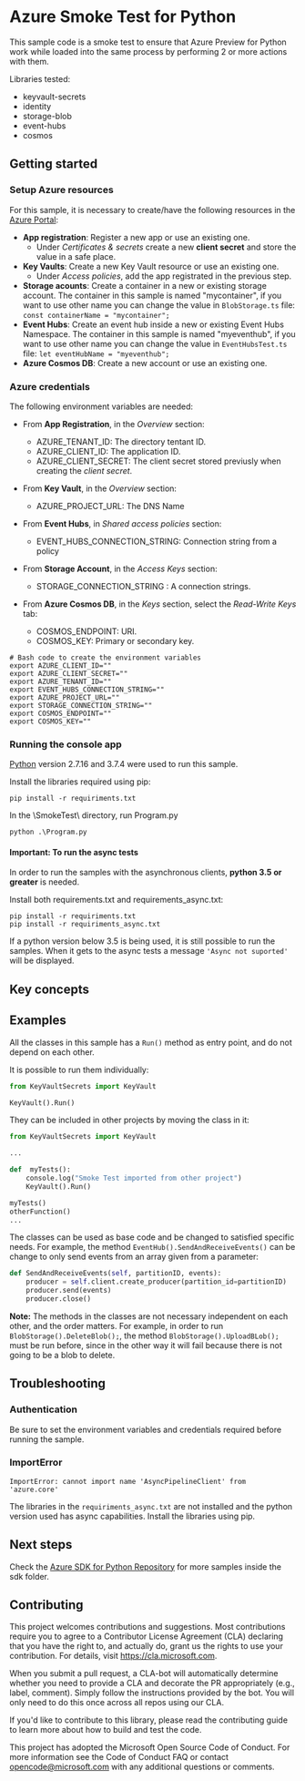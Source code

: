 # Azure Smoke Test for Python
This sample code is a smoke test to ensure that Azure Preview for Python work while loaded into the same process by performing 2 or more actions with them.

Libraries tested:
* keyvault-secrets
* identity
* storage-blob
* event-hubs
* cosmos

## Getting started
### Setup Azure resources
For this sample, it is necessary to create/have the following resources in the [Azure Portal](https://portal.azure.com/):
* **App registration**: Register a new app or use an existing one.
  * Under _Certificates & secrets_ create a new **client secret** and store the value in a safe place.
* **Key Vaults**: Create a new Key Vault resource or use an existing one.
  * Under _Access policies_, add the app registrated in the previous step.
* **Storage acounts**: Create a container in a new or existing storage account. The container in this sample is named "mycontainer", if you want to use other name you can change the value in `BlobStorage.ts` file:
`const containerName = "mycontainer";`
* **Event Hubs**: Create an event hub inside a new or existing Event Hubs Namespace. The container in this sample is named "myeventhub", if you want to use other name you can change the value in `EventHubsTest.ts` file: `let eventHubName = "myeventhub";`
* **Azure Cosmos DB**: Create a new account or use an existing one.

### Azure credentials
The following environment variables are needed:
* From **App Registration**, in the _Overview_ section:
    * AZURE_TENANT_ID: The directory tentant ID.
    * AZURE_CLIENT_ID: The application ID.
    * AZURE_CLIENT_SECRET: The client secret stored previusly when creating the _client secret_.

* From **Key Vault**, in the _Overview_ section:
  * AZURE_PROJECT_URL: The DNS Name

* From **Event Hubs**, in _Shared access policies_ section:
  * EVENT_HUBS_CONNECTION_STRING: Connection string from a policy

* From **Storage Account**, in the _Access Keys_ section:
  * STORAGE_CONNECTION_STRING : A connection strings.

* From **Azure Cosmos DB**, in the _Keys_ section, select the _Read-Write Keys_ tab:
  * COSMOS_ENDPOINT: URI.
  * COSMOS_KEY: Primary or secondary key.

```
# Bash code to create the environment variables
export AZURE_CLIENT_ID=""
export AZURE_CLIENT_SECRET=""
export AZURE_TENANT_ID=""
export EVENT_HUBS_CONNECTION_STRING=""
export AZURE_PROJECT_URL=""
export STORAGE_CONNECTION_STRING=""
export COSMOS_ENDPOINT=""
export COSMOS_KEY=""
```

### Running the console app
[Python](https://www.python.org/downloads/) version 2.7.16 and 3.7.4 were used to run this sample.

Install the libraries required using pip:
```
pip install -r requiriments.txt
```

In the \SmokeTest\ directory, run Program.py
```
python .\Program.py
```

#### Important: To run the async tests
In order to run the samples with the asynchronous clients, **python 3.5 or greater** is needed.

Install both requirements.txt and requirements_async.txt:
```
pip install -r requiriments.txt
pip install -r requiriments_async.txt
```

If a python version below 3.5 is being used, it is still possible to run the samples. When it gets to the async tests a message `'Async not suported'` will be displayed.

## Key concepts

## Examples
All the classes in this sample has a `Run()` method as entry point, and do not depend on each other. 

It is possible to run them individually:
```python
from KeyVaultSecrets import KeyVault

KeyVault().Run()
```

They can be included in other projects by moving the class in it:
```python
from KeyVaultSecrets import KeyVault

...

def  myTests():
    console.log("Smoke Test imported from other project")
    KeyVault().Run()

myTests()
otherFunction()
...
```

The classes can be used as base code and be changed to satisfied specific needs. For example, the method `EventHub().SendAndReceiveEvents()` can be change to only send events from an array given from a parameter:
```python
def SendAndReceiveEvents(self, partitionID, events):
    producer = self.client.create_producer(partition_id=partitionID)
    producer.send(events)
    producer.close()
```

**Note:** The methods in the classes are not necessary independent on each other, and the order matters. For example, in order to run `BlobStorage().DeleteBlob();`, the method `BlobStorage().UploadBLob();` must be run before, since in the other way it will fail because there is not going to be a blob to delete.

## Troubleshooting

### Authentication
Be sure to set the environment variables and credentials required before running the sample.

### ImportError
`ImportError: cannot import name 'AsyncPipelineClient' from 'azure.core'`

The libraries in the `requiriments_async.txt` are not installed and the python version used has async capabilities. Install the libraries using pip.

## Next steps
Check the [Azure SDK for Python Repository](https://github.com/Azure/azure-sdk-for-python/tree/master/sdk) for more samples inside the sdk folder.

## Contributing
This project welcomes contributions and suggestions. Most contributions require you to agree to a Contributor License Agreement (CLA) declaring that you have the right to, and actually do, grant us the rights to use your contribution. For details, visit https://cla.microsoft.com.

When you submit a pull request, a CLA-bot will automatically determine whether you need to provide a CLA and decorate the PR appropriately (e.g., label, comment). Simply follow the instructions provided by the bot. You will only need to do this once across all repos using our CLA.

If you'd like to contribute to this library, please read the contributing guide to learn more about how to build and test the code.

This project has adopted the Microsoft Open Source Code of Conduct. For more information see the Code of Conduct FAQ or contact opencode@microsoft.com with any additional questions or comments.